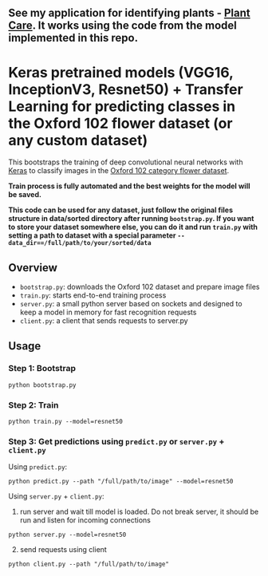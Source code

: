 ## See my application for identifying plants - [Plant Care](https://plants-care.com). It works using the code from the model implemented in this repo.

# Keras pretrained models (VGG16, InceptionV3, Resnet50) + Transfer Learning for predicting classes in the Oxford 102 flower dataset (or any custom dataset)

This bootstraps the training of deep convolutional neural networks with [Keras](https://keras.io/) to classify images in the [Oxford 102 category flower dataset](http://www.robots.ox.ac.uk/~vgg/data/flowers/102/index.html).

**Train process is fully automated and the best weights for the model will be saved.**

**This code can be used for any dataset, just follow the original files structure in data/sorted directory after running `bootstrap.py`. If you want to store your dataset somewhere else, you can do it and run `train.py` with setting a path to dataset with a special parameter `--data_dir==/full/path/to/your/sorted/data`**


## Overview

* `bootstrap.py`: downloads the Oxford 102 dataset and prepare image files
* `train.py`: starts end-to-end training process 
* `server.py`: a small python server based on sockets and designed to keep a model in memory for fast recognition requests
* `client.py`: a client that sends requests to server.py


## Usage

### Step 1: Bootstrap
```
python bootstrap.py
```

### Step 2: Train
```
python train.py --model=resnet50
```

### Step 3: Get predictions using `predict.py` or `server.py` + `client.py` 

Using `predict.py`:
```
python predict.py --path "/full/path/to/image" --model=resnet50
```

Using `server.py` + `client.py`:

1. run server and wait till model is loaded. Do not break server, it should be run and listen for incoming connections
```
python server.py --model=resnet50
```
2. send requests using client
```
python client.py --path "/full/path/to/image"
```